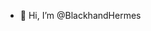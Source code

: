 - 👋 Hi, I’m @BlackhandHermes

<!---
BlackhandHermes/BlackhandHermes is a ✨ special ✨ repository because its `README.md` (this file) appears on your GitHub profile.
You can click the Preview link to take a look at your changes.
--->
